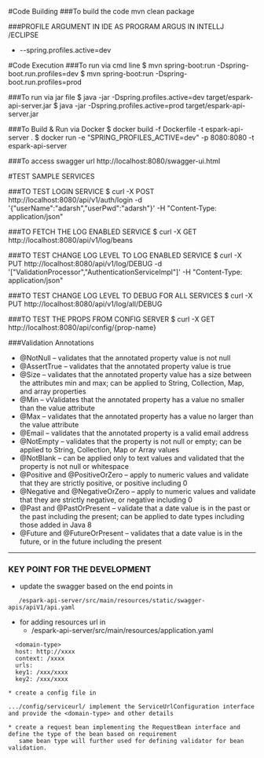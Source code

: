 #Code Building
###To build the code 
mvn clean package

###PROFILE ARGUMENT IN IDE AS PROGRAM ARGUS IN INTELLJ /ECLIPSE
* --spring.profiles.active=dev

#Code Execution 
###To run via cmd line
$ mvn spring-boot:run -Dspring-boot.run.profiles=dev
$ mvn spring-boot:run -Dspring-boot.run.profiles=prod

###To run via jar file
$ java -jar -Dspring.profiles.active=dev target/espark-api-server.jar
$ java -jar -Dspring.profiles.active=prod target/espark-api-server.jar

###To Build & Run via Docker
$ docker build -f Dockerfile -t espark-api-server .
$ docker run -e "SPRING_PROFILES_ACTIVE=dev" -p 8080:8080 -t espark-api-server

###To access swagger url
http://localhost:8080/swagger-ui.html



#TEST SAMPLE SERVICES

###TO TEST LOGIN SERVICE
$ curl -X POST http://localhost:8080/api/v1/auth/login -d '{"userName":"adarsh","userPwd":"adarsh"}' -H "Content-Type: application/json"

###TO FETCH THE LOG ENABLED SERVICE
$ curl -X GET http://localhost:8080/api/v1/log/beans

###TO TEST CHANGE LOG LEVEL TO LOG ENABLED SERVICE
$ curl -X PUT http://localhost:8080/api/v1/log/DEBUG  -d '["ValidationProcessor","AuthenticationServiceImpl"]' -H "Content-Type: application/json"

###TO TEST CHANGE LOG LEVEL TO DEBUG FOR ALL SERVICES 
$ curl -X PUT http://localhost:8080/api/v1/log/all/DEBUG

###TO TEST THE PROPS FROM CONFIG SERVER
$ curl -X GET http://localhost:8080/api/config/{prop-name}

###Validation Annotations
* @NotNull – validates that the annotated property value is not null
* @AssertTrue – validates that the annotated property value is true
* @Size – validates that the annotated property value has a size between the attributes min and max; can be applied to String, Collection, Map, and array properties
* @Min – vValidates that the annotated property has a value no smaller than the value attribute
* @Max – validates that the annotated property has a value no larger than the value attribute
* @Email – validates that the annotated property is a valid email address
* @NotEmpty – validates that the property is not null or empty; can be applied to String, Collection, Map or Array values
* @NotBlank – can be applied only to text values and validated that the property is not null or whitespace
* @Positive and @PositiveOrZero – apply to numeric values and validate that they are strictly positive, or positive including 0
* @Negative and @NegativeOrZero – apply to numeric values and validate that they are strictly negative, or negative including 0
* @Past and @PastOrPresent – validate that a date value is in the past or the past including the present; can be applied to date types including those added in Java 8
* @Future and @FutureOrPresent – validates that a date value is in the future, or in the future including the present


---

### KEY POINT FOR THE DEVELOPMENT


* update the swagger based on the end points in
``` 
   /espark-api-server/src/main/resources/static/swagger-apis/apiV1/api.yaml
```

* for adding resources url in
  * /espark-api-server/src/main/resources/application.yaml
```   
  <domain-type>
  host: http://xxxx
  context: /xxxx
  urls:
  key1: /xxx/xxxx
  key2: /xxx/xxxx
```

    * create a config file in
```    
.../config/serviceurl/ implement the ServiceUrlConfiguration interface
and provide the <domain-type> and other details
```

    * create a request bean implementing the RequestBean interface and define the type of the bean based on requirement
       same bean type will further used for defining validator for bean validation.